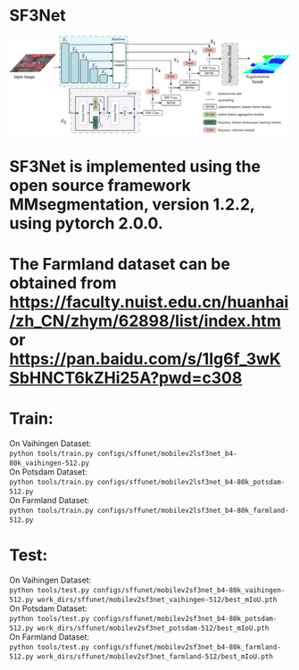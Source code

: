 # SF3Net
![SF3Net](https://github.com/Yihe502/SF3Net/blob/main/SF3Net.png)
# SF3Net is implemented using the open source framework MMsegmentation, version 1.2.2, using pytorch 2.0.0.
# The Farmland dataset can be obtained from https://faculty.nuist.edu.cn/huanhai/zh_CN/zhym/62898/list/index.htm or https://pan.baidu.com/s/1Ig6f_3wKSbHNCT6kZHi25A?pwd=c308
# Train:
On Vaihingen Dataset:   
```python tools/train.py configs/sffunet/mobilev2lsf3net_b4-80k_vaihingen-512.py```    
On Potsdam Dataset:   
```python tools/train.py configs/sffunet/mobilev2lsf3net_b4-80k_potsdam-512.py```   
On Farmland Dataset:   
```python tools/train.py configs/sffunet/mobilev2lsf3net_b4-80k_farmland-512.py```   

# Test:
On Vaihingen Dataset:   
```python tools/test.py configs/sffunet/mobilev2sf3net_b4-80k_vaihingen-512.py work_dirs/sffunet/mobilev2sf3net_vaihingen-512/best_mIoU.pth```  
On Potsdam Dataset:   
```python tools/test.py configs/sffunet/mobilev2sf3net_b4-80k_potsdam-512.py work_dirs/sffunet/mobilev2sf3net_potsdam-512/best_mIoU.pth```  
On Farmland Dataset:  
```python tools/test.py configs/sffunet/mobilev2sf3net_b4-80k_farmland-512.py work_dirs/sffunet/mobilev2sf3net_farmland-512/best_mIoU.pth```  
